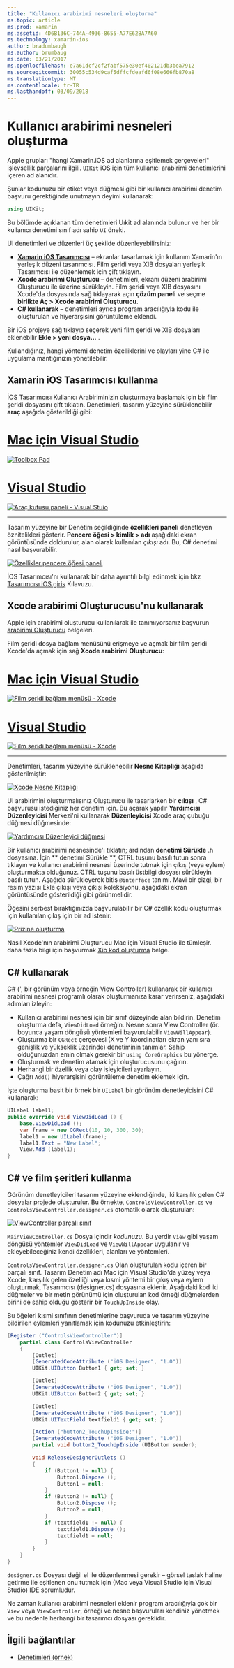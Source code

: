 ```yaml
---
title: "Kullanıcı arabirimi nesneleri oluşturma"
ms.topic: article
ms.prod: xamarin
ms.assetid: 4D6B136C-744A-4936-8655-A77E62BA7A60
ms.technology: xamarin-ios
author: bradumbaugh
ms.author: brumbaug
ms.date: 03/21/2017
ms.openlocfilehash: e7a61dcf2cf2fabf575e30ef402121db3bea7912
ms.sourcegitcommit: 30055c534d9caf5dffcfdeafd6f08e666fb870a8
ms.translationtype: MT
ms.contentlocale: tr-TR
ms.lasthandoff: 03/09/2018
---
```

# <a name="creating-user-interface-objects"></a>Kullanıcı arabirimi nesneleri oluşturma

Apple grupları "hangi Xamarin.iOS ad alanlarına eşitlemek çerçeveleri" işlevsellik parçalarını ilgili. `UIKit` iOS için tüm kullanıcı arabirimi denetimlerini içeren ad alanıdır.

Şunlar kodunuzu bir etiket veya düğmesi gibi bir kullanıcı arabirimi denetim başvuru gerektiğinde unutmayın deyimi kullanarak:

```csharp
using UIKit;
```


Bu bölümde açıklanan tüm denetimleri Uıkit ad alanında bulunur ve her bir kullanıcı denetimi sınıf adı sahip `UI` öneki.

UI denetimleri ve düzenleri üç şekilde düzenleyebilirsiniz:

-  **[Xamarin iOS Tasarımcısı](~/ios/user-interface/designer/index.md)**  – ekranlar tasarlamak için kullanım Xamarin'ın yerleşik düzeni tasarımcısı. Film şeridi veya XIB dosyaları yerleşik Tasarımcısı ile düzenlemek için çift tıklayın.
-  **Xcode arabirimi Oluşturucu** – denetimleri, ekranı düzeni arabirimi Oluşturucu ile üzerine sürükleyin. Film şeridi veya XIB dosyasını Xcode'da dosyasında sağ tıklayarak açın **çözüm paneli** ve seçme **birlikte Aç > Xcode arabirimi Oluşturucu**.
-  **C# kullanarak** – denetimleri ayrıca program aracılığıyla kodu ile oluşturulan ve hiyerarşisini görüntüleme eklendi.

Bir iOS projeye sağ tıklayıp seçerek yeni film şeridi ve XIB dosyaları eklenebilir **Ekle > yeni dosya...** .

Kullandığınız, hangi yöntemi denetim özelliklerini ve olayları yine C# ile uygulama mantığınızın yönetilebilir.

## <a name="using-xamarin-ios-designer"></a>Xamarin iOS Tasarımcısı kullanma

İOS Tasarımcısı Kullanıcı Arabiriminizin oluşturmaya başlamak için bir film şeridi dosyasını çift tıklatın. Denetimleri, tasarım yüzeyine sürüklenebilir **araç** aşağıda gösterildiği gibi:

# <a name="visual-studio-for-mactabvsmac"></a>[Mac için Visual Studio](#tab/vsmac)

 [![](creating-ui-objects-images/image2b.png "Toolbox Pad")](creating-ui-objects-images/image2b.png#lightbox)
 
# <a name="visual-studiotabvswin"></a>[Visual Studio](#tab/vswin)

 [![](creating-ui-objects-images/image2b-vs.png "Araç kutusu paneli - Visual Stuio")](creating-ui-objects-images/image2b.png#lightbox)
 
-----

Tasarım yüzeyine bir Denetim seçildiğinde **özellikleri paneli** denetleyen öznitelikleri gösterir. **Pencere öğesi > kimlik > adı** aşağıdaki ekran görüntüsünde doldurulur, alan olarak kullanılan *çıkışı* adı. Bu, C# denetimi nasıl başvurabilir.

 [![](creating-ui-objects-images/image3b.png "Özellikler pencere öğesi paneli")](creating-ui-objects-images/image3b.png#lightbox)

İOS Tasarımcısı'nı kullanarak bir daha ayrıntılı bilgi edinmek için bkz [Tasarımcısı iOS giriş](~/ios/user-interface/designer/introduction.md) Kılavuzu.

## <a name="using-xcode-interface-builder"></a>Xcode arabirimi Oluşturucusu'nu kullanarak

Apple için arabirimi oluşturucu kullanılarak ile tanımıyorsanız başvurun [arabirimi Oluşturucu](https://developer.apple.com/xcode/interface-builder/) belgeleri.

Film şeridi dosya bağlam menüsünü erişmeye ve açmak bir film şeridi Xcode'da açmak için sağ **Xcode arabirimi Oluşturucu**:

# <a name="visual-studio-for-mactabvsmac"></a>[Mac için Visual Studio](#tab/vsmac)

 [![](creating-ui-objects-images/imagexcode.png "Film şeridi bağlam menüsü - Xcode")](creating-ui-objects-images/imagexcode.png#lightbox)
 
# <a name="visual-studiotabvswin"></a>[Visual Studio](#tab/vswin)

[![](creating-ui-objects-images/imagexcode-vs.png "Film şeridi bağlam menüsü - Xcode")](creating-ui-objects-images/imagexcode-vs.png#lightbox)

-----

Denetimleri, tasarım yüzeyine sürüklenebilir **Nesne Kitaplığı** aşağıda gösterilmiştir:

 [![](creating-ui-objects-images/image5a.png "Xcode Nesne Kitaplığı")](creating-ui-objects-images/image5a.png#lightbox)

UI arabirimini oluşturmalısınız Oluşturucu ile tasarlarken bir **çıkışı** , C# başvurusu istediğiniz her denetim için. Bu açarak yapılır **Yardımcısı Düzenleyicisi** Merkezi'ni kullanarak **Düzenleyicisi** Xcode araç çubuğu düğmesi düğmesinde:

 [![](creating-ui-objects-images/image6a.png "Yardımcısı Düzenleyici düğmesi")](creating-ui-objects-images/image6a.png#lightbox)

Bir kullanıcı arabirimi nesnesinde'ı tıklatın; ardından **denetimi Sürükle** .h dosyasına. İçin ** denetimi Sürükle **, CTRL tuşunu basılı tutun sonra tıklayın ve kullanıcı arabirimi nesnesi üzerinde tutmak için çıkış (veya eylem) oluşturmakta olduğunuz. CTRL tuşunu basılı üstbilgi dosyası sürükleyin basılı tutun. Aşağıda sürükleyerek bitiş `@interface` tanımı. Mavi bir çizgi, bir resim yazısı Ekle çıkışı veya çıkışı koleksiyonu, aşağıdaki ekran görüntüsünde gösterildiği gibi görünmelidir.

Öğesini serbest bıraktığınızda başvurulabilir bir C# özellik kodu oluşturmak için kullanılan çıkış için bir ad istenir:

 [![](creating-ui-objects-images/image8a.png "Prizine oluşturma")](creating-ui-objects-images/image8a.png#lightbox)

Nasıl Xcode'nın arabirimi Oluşturucu Mac için Visual Studio ile tümleşir. daha fazla bilgi için başvurmak [Xib kod oluşturma](~/ios/internals/xib-code-generation.md#generated) belge.

##  <a name="using-c"></a>C# kullanarak

C# (', bir görünüm veya örneğin View Controller) kullanarak bir kullanıcı arabirimi nesnesi programlı olarak oluşturmanıza karar verirseniz, aşağıdaki adımları izleyin:

-  Kullanıcı arabirimi nesnesi için bir sınıf düzeyinde alan bildirin. Denetim oluşturma defa, `ViewDidLoad` örneğin. Nesne sonra View Controller (ör. boyunca yaşam döngüsü yöntemleri başvurulabilir
`ViewWillAppear`).
-  Oluşturma bir `CGRect` çerçevesi (X ve Y koordinatları ekran yanı sıra genişlik ve yükseklik üzerinde) denetiminin tanımlar. Sahip olduğunuzdan emin olmak gerekir bir `using CoreGraphics` bu yönerge.
-  Oluşturmak ve denetim atamak için oluşturucusunu çağırın.
-  Herhangi bir özellik veya olay işleyicileri ayarlayın.
-  Çağrı `Add()` hiyerarşisini görüntüleme denetim eklemek için.

İşte oluşturma basit bir örnek bir `UILabel` bir görünüm denetleyicisini C# kullanarak:

```csharp
UILabel label1;
public override void ViewDidLoad () {
    base.ViewDidLoad ();
    var frame = new CGRect(10, 10, 300, 30);
    label1 = new UILabel(frame);
    label1.Text = "New Label";
    View.Add (label1);
}
```

<a name="partial_classes" />

## <a name="using-c-and-storyboards"></a>C# ve film şeritleri kullanma

Görünüm denetleyicileri tasarım yüzeyine eklendiğinde, iki karşılık gelen C# dosyalar projede oluşturulur. Bu örnekte, `ControlsViewController.cs` ve `ControlsViewController.designer.cs` otomatik olarak oluşturulan:

 [![](creating-ui-objects-images/image9b.png "ViewController parçalı sınıf")](creating-ui-objects-images/image9b.png#lightbox)

`MainViewController.cs` Dosya içindir *kodunuzu*. Bu yerdir `View` gibi yaşam döngüsü yöntemler `ViewDidLoad` ve `ViewWillAppear` uygulanır ve ekleyebileceğiniz kendi özellikleri, alanları ve yöntemleri.

`ControlsViewController.designer.cs` Olan oluşturulan kodu içeren bir parçalı sınıf. Tasarım Denetim adı Mac için Visual Studio'da yüzey veya Xcode, karşılık gelen özelliği veya kısmi yöntemi bir çıkış veya eylem oluşturmak, Tasarımcısı (designer.cs) dosyasına eklenir. Aşağıdaki kod iki düğmeler ve bir metin görünümü için oluşturulan kod örneği düğmelerden birini de sahip olduğu gösterir bir `TouchUpInside` olay.

Bu öğeleri kısmi sınıfının denetimlerine başvuruda ve tasarım yüzeyine bildirilen eylemleri yanıtlamak için kodunuzu etkinleştirin:

```csharp
[Register ("ControlsViewController")]
    partial class ControlsViewController
    {
        [Outlet]
        [GeneratedCodeAttribute ("iOS Designer", "1.0")]
        UIKit.UIButton Button1 { get; set; }

        [Outlet]
        [GeneratedCodeAttribute ("iOS Designer", "1.0")]
        UIKit.UIButton Button2 { get; set; }

        [Outlet]
        [GeneratedCodeAttribute ("iOS Designer", "1.0")]
        UIKit.UITextField textfield1 { get; set; }

        [Action ("button2_TouchUpInside:")]
        [GeneratedCodeAttribute ("iOS Designer", "1.0")]
        partial void button2_TouchUpInside (UIButton sender);

        void ReleaseDesignerOutlets ()
        {
            if (Button1 != null) {
                Button1.Dispose ();
                Button1 = null;
            }
            if (Button2 != null) {
                Button2.Dispose ();
                Button2 = null;
            }
            if (textfield1 != null) {
                textfield1.Dispose ();
                textfield1 = null;
            }
        }
    }
}
```

`designer.cs` Dosyası değil el ile düzenlenmesi gerekir – görsel taslak haline getirme ile eşitlenen onu tutmak için (Mac veya Visual Studio için Visual Studio) IDE sorumludur.

Ne zaman kullanıcı arabirimi nesneleri eklenir program aracılığıyla çok bir `View` veya `ViewController`, örneği ve nesne başvuruları kendiniz yönetmek ve bu nedenle herhangi bir tasarımcı dosyası gereklidir.



## <a name="related-links"></a>İlgili bağlantılar

- [Denetimleri (örnek)](https://developer.xamarin.com/samples/Controls/)
